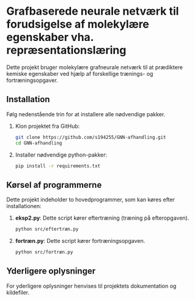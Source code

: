 # Grafbaserede neurale netværk til forudsigelse af molekylære egenskaber vha. repræsentationslæring

Dette projekt bruger molekylære grafneurale netværk til at prædiktere kemiske egenskaber ved hjælp af forskellige trænings- og fortræningsopgaver.

## Installation

Følg nedenstående trin for at installere alle nødvendige pakker.

1. Klon projektet fra GitHub:
    ```sh
    git clone https://github.com/s194255/GNN-afhandling.git
    cd GNN-afhandling
    ```

2. Installer nødvendige python-pakker:
    ```sh
    pip install -r requirements.txt
    ```
   
## Kørsel af programmerne

Dette projekt indeholder to hovedprogrammer, som kan køres efter installationen:

1. **eksp2.py**: Dette script kører eftertræning (træning på efteropgaven).
    ```sh
    python src/eftertræn.py
    ```

2. **fortræn.py**: Dette script kører fortræningsopgaven.
    ```sh
    python src/fortræn.py
    ```

## Yderligere oplysninger

For yderligere oplysninger henvises til projektets dokumentation og kildefiler.
